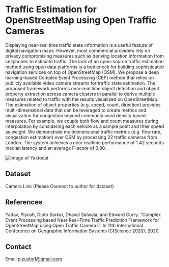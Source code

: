# Traffic Estimation for OpenStreetMap using Open Traffic Cameras

Displaying near-real time traffic state information is a useful feature of digital navigation maps. However, most commercial providers rely on privacy compromising measures such as deriving location information from cellphones to estimate traffic. The lack of an open-source traffic estimation method using open data platforms is a bottleneck for building sophisticated navigation services on top of OpenStreetMap (OSM). We propose a deep learning-based Complex Event Processing (CEP) method that relies on publicly available video camera streams for traffic state estimation. The proposed framework performs near-real time object detection and object property extraction across camera clusters in parallel to derive multiple measures related to traffic with the results visualized on OpenStreetMap. The estimation of object properties (e.g. speed, count, direction) provides multi-dimensional data that can be leveraged to create metrics and visualization for congestion beyond commonly used density based measures. For example, we couple both flow and count measures during interpolation by considering each vehicle as a sample point and their speed as weight. We demonstrate  multidimensional traffic metrics (e.g. flow rate, congestion estimation) over OSM by processing 22 traffic cameras from London. The system achieves a near realtime performance of 1.42 seconds median latency and an average F-score of 0.80.

![Image of Yaktocat](https://octodex.github.com/images/yaktocat.png)

## Dataset
Camera Link {Please Connect to author for dataset}


## References
Yadav, Piyush, Dipto Sarkar, Dhaval Salwala, and Edward Curry. “Complex Event Processing based Near Real-Time Traffic Prediction Framework for OpenStreetMap using Open Traffic Cameras”. In 11th International Conference on Geographic Information Systems (GIScience 2020), 2020.

## Contact
Email <piyushy1@gmail.com>
